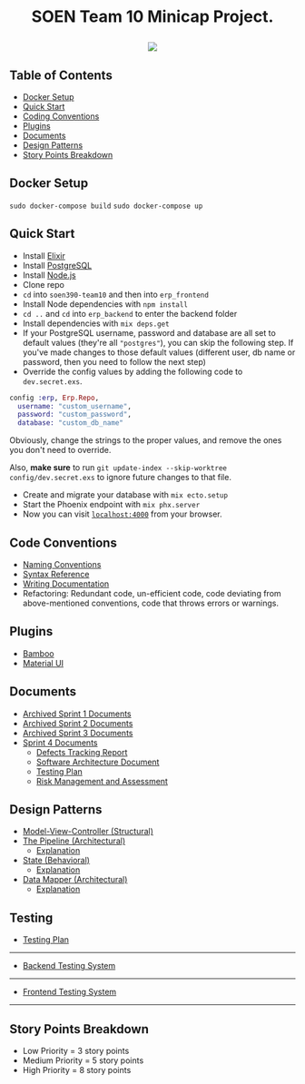 # <p align="center">SOEN Team 10 Minicap Project.</p>

<p align="center">
  <img src="https://user-images.githubusercontent.com/60011793/111355331-a3049880-865d-11eb-9716-58cc795aff6a.PNG">
</p>

## Table of Contents

- [Docker Setup](#docker-setup)
- [Quick Start](#quick-start)
- [Coding Conventions](#code-conventions)
- [Plugins](#plugins)
- [Documents](#documents)
- [Design Patterns](#design-patterns)
- [Story Points Breakdown](#story-points-breakdown)

## Docker Setup

`sudo docker-compose build`
`sudo docker-compose up`

## Quick Start

- Install [Elixir](https://elixir-lang.org/install.html)
- Install [PostgreSQL](https://www.enterprisedb.com/downloads/postgres-postgresql-downloads)
- Install [Node.js](https://nodejs.org/en/download/)
- Clone repo
- `cd` into `soen390-team10` and then into `erp_frontend`
- Install Node dependencies with `npm install`
- `cd ..` and `cd` into `erp_backend` to enter the backend folder
- Install dependencies with `mix deps.get`
- If your PostgreSQL username, password and database are all set to default values (they're all `"postgres"`), you can skip the following step. If you've made changes to those default values (different user, db name or password, then you need to follow the next step)
- Override the config values by adding the following code to `dev.secret.exs`.

<!-- Adding code behavior of the code -->

```elixir
config :erp, Erp.Repo,
  username: "custom_username",
  password: "custom_password",
  database: "custom_db_name"
```

Obviously, change the strings to the proper values, and remove the ones you don't need to override.

Also, **make sure** to run `git update-index --skip-worktree config/dev.secret.exs` to ignore future changes to that file.

- Create and migrate your database with `mix ecto.setup`
- Start the Phoenix endpoint with `mix phx.server`
- Now you can visit [`localhost:4000`](http://localhost:4000) from your browser.

## Code Conventions

- [Naming Conventions](https://hexdocs.pm/elixir/naming-conventions.html)
- [Syntax Reference](https://hexdocs.pm/elixir/syntax-reference.html)
- [Writing Documentation](https://hexdocs.pm/elixir/master/writing-documentation.html)
- Refactoring: Redundant code, un-efficient code, code deviating from above-mentioned conventions, code that throws errors or warnings.

## Plugins

- [Bamboo](https://hexdocs.pm/bamboo/Bamboo.Email.html)
- [Material UI](https://material-ui.com/)

## Documents

- [Archived Sprint 1 Documents](https://drive.google.com/drive/u/0/folders/1PYLe4AInMEFgJ4qN0cyOelUjCYGQu3Zq)
- [Archived Sprint 2 Documents](https://drive.google.com/drive/folders/1_UYQV3Wgerz2gDL7s9Q_Hzbu__w_OZe5?usp=sharing)
- [Archived Sprint 3 Documents](https://drive.google.com/drive/folders/1sL3-K02DejM-9btZ6wOhdOBM3AuiVuSn)
- [Sprint 4 Documents](https://drive.google.com/drive/folders/153e6PfOgdsG60jTNcYihBsS9oi7OymQE?usp=sharing)
  - [Defects Tracking Report](https://docs.google.com/document/d/1FibHTtkQDGktG1p-40c_oIVrbjTqZuFTpsGr1rOTkfs/edit?usp=sharing)
  - [Software Architecture Document](https://docs.google.com/document/d/1DygnyLZ3quXJxfKDcE8rJowTrgndBHpDG5mB0Bly4zE/edit?usp=sharing)
  - [Testing Plan](https://docs.google.com/document/d/1Vl59DCKibHDG8qfXTiec_GBnYHlUoAMhFKLu5Qk_CL4/edit?usp=sharing)
  - [Risk Management and Assessment](https://drive.google.com/file/d/1pHEhs5PbWUEEeXiR84owgbOdhvITNRME/view?usp=sharing)

## Design Patterns

- [Model-View-Controller (Structural)](https://github.com/lsegaux/soen390-team10/tree/main/erp_backend/lib/erp_web)
- [The Pipeline (Architectural)](https://github.com/lsegaux/soen390-team10/blob/main/erp_backend/lib/erp/email.ex)
  - [Explanation](https://mattpruitt.com/articles/the-pipeline)
- [State (Behavioral)](https://github.com/lsegaux/soen390-team10/blob/main/erp_backend/lib/erp/accounts/accounts.ex)
  - [Explanation](https://refactoring.guru/design-patterns/state)
- [Data Mapper (Architectural)](https://github.com/lsegaux/soen390-team10/blob/main/erp_backend/lib/erp/accounts/user.ex)
  - [Explanation](https://github.com/elixir-ecto/ecto)

## Testing
* [Testing Plan](https://docs.google.com/document/d/1Vl59DCKibHDG8qfXTiec_GBnYHlUoAMhFKLu5Qk_CL4/edit?usp=sharing)
---
* [Backend Testing System](https://github.com/lsegaux/soen390-team10/tree/main/erp_backend/test)
---
* [Frontend Testing System](https://github.com/lsegaux/soen390-team10/tree/main/erp_frontend/cypress)
---
## Story Points Breakdown

- Low Priority = 3 story points
- Medium Priority = 5 story points
- High Priority = 8 story points
